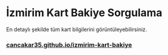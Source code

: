# İzmirim Kart Bakiye Sorgulama

En detaylı şekilde tüm kart bilgilerini görüntüleyebilirsiniz.

### [cancakar35.github.io/izmirim-kart-bakiye](https://cancakar35.github.io/izmirim-kart-bakiye)

